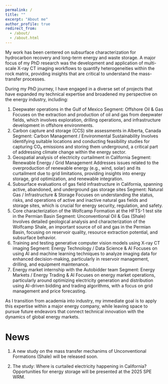 ```yaml
---
permalink: /
title: ""
excerpt: "About me"
author_profile: true
redirect_from: 
  - /about/
  - /about.html
---
```


My work has been centered on subsurface characterization for hydrocarbon recovery and long-term energy and waste storage. A major focus of my PhD research was the development and application of multi-scale X-ray CT imaging workflows to quantify heterogeneities within the rock matrix, providing insights that are critical to understand the mass-transfer processes.

During my PhD journey, I have engaged in a diverse set of projects that have expanded my technical expertise and broadened my perspective on the energy industry, including:

1. Deepwater operations in the Gulf of Mexico
Segment: Offshore Oil & Gas
Focuses on the extraction and production of oil and gas from deepwater fields, which involves exploration, drilling operations, and infrastructure development in offshore environments.
2. Carbon capture and storage (CCS) site assessments in Alberta, Canada
Segment: Carbon Management / Environmental Sustainability
Involves identifying suitable locations and conducting feasibility studies for capturing CO₂ emissions and storing them underground, a critical part of addressing climate change within the energy sector.
3. Geospatial analysis of electricity curtailment in California
Segment: Renewable Energy / Grid Management
Addresses issues related to the overproduction of renewable energy (e.g., wind, solar) and its curtailment due to grid limitations, providing insights into energy storage, grid optimization, and renewable integration.
4. Subsurface evaluations of gas field infrastructure in California, spanning active, abandoned, and underground gas storage sites
Segment: Natural Gas / Infrastructure & Storage
Focuses on understanding the status, risks, and operations of active and inactive natural gas fields and storage sites, which is crucial for energy security, regulation, and safety.
5. Core characterization of the Wolfcamp Formation at the HFTS-1 test site in the Permian Basin
Segment: Unconventional Oil & Gas (Shale)
Involves detailed geological analysis and characterization of the Wolfcamp Shale, an important source of oil and gas in the Permian Basin, focusing on reservoir quality, resource extraction potential, and subsurface behavior.
6. Training and testing generative computer vision models using X-ray CT imaging
Segment: Energy Technology / Data Science & AI
Focuses on using AI and machine learning techniques to analyze imaging data for enhanced decision-making, particularly in reservoir management, drilling, and equipment maintenance.
7. Energy market internship with the Autobidder team
Segment: Energy Markets / Energy Trading & AI
Focuses on energy market operations, particularly around optimizing electricity generation and distribution using AI-driven bidding and trading algorithms, with a focus on grid management and price forecasting.

As I transition from academia into industry, my immediate goal is to apply this expertise within a major energy company, while leaving space to pursue future endeavors that connect technical innovation with the dynamics of global energy markets.

News
======
1. A new study on the mass transfer mechanims of Unconventional Formations (Shale) will be released soon.
   
2. The study: Where is curtailed electricity happening in California? Opportunities for energy storage  will be presented at the 2025 SPE WRM.



